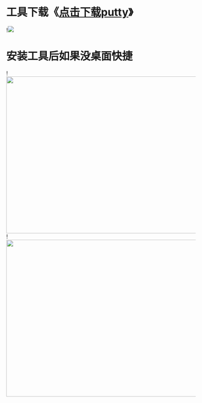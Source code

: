# 工具下载《[点击下载putty](https://www.chiark.greenend.org.uk/~sgtatham/putty/releases/0.74.html)》
!<img src="https://github.com/danshui-git/shuoming/blob/master/doc/100.png" />
#
#
# 安装工具后如果没桌面快捷
!<img src="https://github.com/danshui-git/shuoming/blob/master/doc/102.png" width="650" height="418"  />
!<img src="https://github.com/danshui-git/shuoming/blob/master/doc/101.png" width="650" height="418"  />
